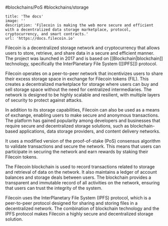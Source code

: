 #blockchains/PoS 
#blockchains/storage 

```embed
title: 'The docs'
image: ''
description: 'Filecoin is making the web more secure and efficient with a decentralized data storage marketplace, protocol, cryptocurrency, and smart contracts.'
url: 'https://docs.filecoin.io'
```

Filecoin is a decentralized storage network and cryptocurrency that allows users to store, retrieve, and share data in a secure and efficient manner. The project was launched in 2017 and is based on [[Blockchain|blockchain]] technology, specifically the InterPlanetary File System ([[IPFS]]) protocol.

Filecoin operates on a peer-to-peer network that incentivizes users to share their excess storage space in exchange for Filecoin tokens (FIL). This creates a decentralized marketplace for storage where users can buy and sell storage space without the need for centralized intermediaries. The network is designed to be highly scalable and resilient, with multiple layers of security to protect against attacks.

In addition to its storage capabilities, Filecoin can also be used as a means of exchange, enabling users to make secure and anonymous transactions. The platform has gained popularity among developers and businesses that require secure and decentralized storage solutions, such as blockchain-based applications, data storage providers, and content delivery networks.

It uses a modified version of the proof-of-stake (PoS) consensus algorithm to validate transactions and secure the network. This means that users can participate in securing the network and earn rewards by staking their Filecoin tokens.

The Filecoin blockchain is used to record transactions related to storage and retrieval of data on the network. It also maintains a ledger of account balances and storage deals between users. The blockchain provides a transparent and immutable record of all activities on the network, ensuring that users can trust the integrity of the system.

Filecoin uses the InterPlanetary File System (IPFS) protocol, which is a peer-to-peer protocol designed for sharing and storing files in a decentralized network. The combination of blockchain technology and the IPFS protocol makes Filecoin a highly secure and decentralized storage solution.